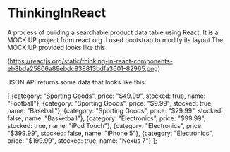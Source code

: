 # ThinkingInReact
A process of building a searchable product data table using React. It is a MOCK UP project from  react.org. I used bootstrap to modify its layout.The MOCK UP provided looks like this

(https://reactjs.org/static/thinking-in-react-components-eb8bda25806a89ebdc838813bdfa3601-82965.png)


JSON API returns some data that looks like this:

[
  {category: "Sporting Goods", price: "$49.99", stocked: true, name: "Football"},
  {category: "Sporting Goods", price: "$9.99", stocked: true, name: "Baseball"},
  {category: "Sporting Goods", price: "$29.99", stocked: false, name: "Basketball"},
  {category: "Electronics", price: "$99.99", stocked: true, name: "iPod Touch"},
  {category: "Electronics", price: "$399.99", stocked: false, name: "iPhone 5"},
  {category: "Electronics", price: "$199.99", stocked: true, name: "Nexus 7"}
];
